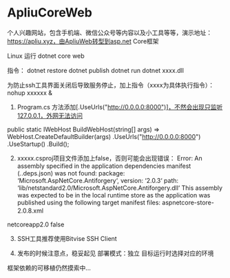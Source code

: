 # ApliuCoreWeb
个人兴趣网站，包含手机端、微信公众号等内容以及小工具等等，演示地址：https://apliu.xyz，由ApliuWeb转型到asp.net Core框架


Linux 运行 dotnet core web

指令： dotnet restore
dotnet publish
dotnet run
dotnet xxxx.dll

为防止ssh工具界面关闭后导致服务停止，加上指令（xxxx为具体执行指令）：nohup xxxxxx &


1. Program.cs 方法添加[.UseUrls("http://0.0.0.0:8000")]，不然会出现只监听127.0.0.1，外网无法访问

public static IWebHost BuildWebHost(string[] args) =>
            WebHost.CreateDefaultBuilder(args)
		.UseUrls("http://0.0.0.0:8000")
                .UseStartup<Startup>()
                .Build();

2. xxxxx.csproj项目文件添加上<PublishWithAspNetCoreTargetManifest>false</PublishWithAspNetCoreTargetManifest>，否则可能会出现错误：
Error:
  An assembly specified in the application dependencies manifest (*.*.deps.json) was not found:
    package: ‘Microsoft.AspNetCore.Antiforgery‘, version: ‘2.0.3‘
    path: ‘lib/netstandard2.0/Microsoft.AspNetCore.Antiforgery.dll‘
  This assembly was expected to be in the local runtime store as the application was published using the following target manifest files:
    aspnetcore-store-2.0.8.xml　

  <PropertyGroup>
    <TargetFramework>netcoreapp2.0</TargetFramework>
    <PublishWithAspNetCoreTargetManifest>false</PublishWithAspNetCoreTargetManifest>
  </PropertyGroup>

3. SSH工具推荐使用Bitvise SSH Client

4. 发布的时候注意点，稳妥起见
	部署模式：独立
	目标运行时选择对应的环境

框架依赖的可移植仍然摸索中...